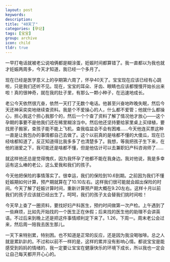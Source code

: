 ```yaml
---
layout: post
keywords: 
description: 
title: "40天了"
categories: [孕记]
tags: [宝宝]
group: archive
icon: child
tldr: true
---
```


一早打电话就被老公说咱俩都是糊涂蛋，妊娠时间都算错了。我一直都以为我也就才妊娠两周多，今天才知道，我已经一个多月了。

现在已经是医学意义上的孕期第六周了，怀孕40天了。宝宝现在应该已经有心跳啦，只是我们还听不见。现在，宝宝的耳朵、牙齿、眼睛也应该都慢慢开始长出来啦！真的很神奇，就在我的肚子里，有那么一颗小种子，在迅速地成长。

老公今天依然很亢奋，依然一天打了无数个电话。他甚至兴奋地昨晚失眠，然后今天还神采奕奕地继续查资料。我是个不爱操心的人，什么都不爱管；他就什么都操心，担心我这个担心我那个的，然后一个个查了资料了解了情况他才放心——这个孕期的事要不是他我们还在稀里糊涂当中。然后他还坚持要给家里桌上买绿植，要找房子搬家，查孩子能不能上飞机，查我临盆会不会有困难……今天他连买票这种一直是让我包办的事情都自己去做了。这个以前真的是啥都不懂的大傻瓜，现在已经啥都知道了，反正知道得比我多多了也清楚多了。我想，等我把孩子生下来，在他的溺爱之下，我可能还是啥都不懂，但是他估计可以去兼职妇产科咨询师了……

就这样他还总是觉得愧疚，因为我怀孕了他都不能在我身边。我对他说，我是多幸运有这么棒的老公，这么爱我和我们的孩子。

今天他把保险的事情落实了。很幸运，我们的保险到10.6到期。之前因为我们不懂妊娠期如何计算，预产期就算在了10.10左右。这样我们很可能就会超出保险的时间。今天了解了妊娠计算时间，重新计算预产期大概在9.20左右。这样十月以前我们的孩子应该就已经出生了。呵呵，我们的孩子太会替我们挑时间啦！

今天早上查了一圈资料，要找好妇产科医生，预约时间做第一次产检。上午遇到了一些麻烦，比如先开始找的一个医生正在休假；后来找的医生他的助理不会讲英语。不过后来到晚上还是把这件事情顺利定下来了。1.26，下周一。周末老公会过来，然后周一陪我去医生那儿。

一天下来特别累，特别困。也不知道是正常的反应，还是因为我没喝咖啡。总之人就是累趴趴的。不过和以前不一样的是，这样的累并没有影响心情。都说宝宝是能感受到妈妈的情绪的，我一定要让宝宝在健康快乐的环境下成长，所以我也一定会让自己每天都开开心心的。
